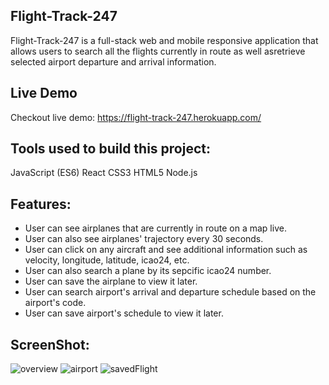 Flight-Track-247
---
Flight-Track-247 is a full-stack web and mobile responsive application that allows users to search all the flights currently in route as well asretrieve selected airport departure and arrival information.   

Live Demo
--- 
Checkout live demo: https://flight-track-247.herokuapp.com/

Tools used to build this project:
---
JavaScript (ES6)
React
CSS3
HTML5
Node.js


Features:
---
* User can see airplanes that are currently in route on a map live. 
* User can also see airplanes' trajectory every 30 seconds. 
* User can click on any aircraft and see additional information such as velocity, longitude, latitude, icao24, etc.
* User can also search a plane by its sepcific icao24 number.
* User can save the airplane to view it later. 
* User can search airport's arrival and departure schedule based on the airport's code. 
* User can save airport's schedule to view it later. 

ScreenShot:
---
![overview](https://user-images.githubusercontent.com/69870979/108433481-eb659d80-71fa-11eb-8841-57b57152eb48.png)
![airport](https://user-images.githubusercontent.com/69870979/108433514-f8828c80-71fa-11eb-9a1a-1bf6d9fccce9.png)
![savedFlight](https://user-images.githubusercontent.com/69870979/108433538-020bf480-71fb-11eb-8e9b-6fb6618afee9.png)
